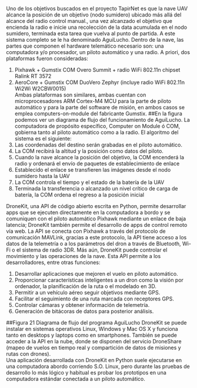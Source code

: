 Uno de los objetivos buscados en el proyecto TapirNet es que la nave UAV alcance la posición de un objetivo (nodo sumidero) ubicado más allá del alcance del radio control manual., una vez alcanzado el objetivo que encienda la radio e inicie una recolección de la data acumulada en el nodo sumidero, terminada esta tarea que vuelva al punto de partida. A este sistema completo se le ha denominado AguiLucho. 
Dentro de la nave, las partes que componen el hardware telemático necesario son: una computadora y/o procesador, un piloto automático y una radio. A priori, dos plataformas fueron consideradas: 
1.	Pixhawk + Gumstix COM Overo Summit + radio WiFi 802.11n chipset Ralink RT 3572 
2.	AeroCore + Gumstix COM DuoVero Zephyr (incluye radio WiFi 802.11n Wi2Wi W2CBW0015)  
Ambas plataformas son similares, ambas cuentan con microprocesadores ARM Cortex-M4 MCU para la parte de piloto automático y para la parte del software de misión, en ambos casos se emplea computers-on-module del fabricante Gumstix. 
##En la figura podemos ver un diagrama de flujo del funcionamiento de AguiLucho. La computadora de propósito específico, Computer on Module ó COM, gobierna tanto al piloto automático como a la radio. El algoritmo del sistema es el siguiente: 
1.	Las coordenadas del destino serán grabadas en el piloto automático.  
2.	La COM recibirá la altitud y la posición como datos del piloto. 
3.	Cuando la nave alcance la posición del objetivo, la COM encenderá la radio y ordenará el envío de paquetes de establecimiento de enlace 
4.	Establecido el enlace se transfieren las imágenes desde el nodo sumidero hasta la UAV 
5.	La COM controla el tiempo y el estado de la batería de la UAV 
6.	Terminada la transferencia o alcanzado un nivel crítico de carga de batería, la COM ordena el regreso a la posición inicial 
 

DroneKit, una API de código abierto escrita en Python, permite desarrollar apps que se ejecuten directamente en la computadora a bordo y se comuniquen con el piloto automático Pixhawk mediante un enlace de baja latencia; DroneKit también permite el desarrollo de apps de control remoto vía web. La API se conecta con Pixhawk a través del protocolo de comunicación MAVLink, gracias a este protocolo, la API tiene acceso a los datos de la telemetría o a los parámetros del dron a través de Bluetooth, Wi-Fi o el sistema de radio 3DR. Más aún, DroneKit puede controlar el movimiento y las operaciones de la nave. Esta API permite a los desarrolladores, entre otras funciones: 
1.	Desarrollar aplicaciones que mejoren el vuelo en piloto automático. 
2.	Proporcionar características inteligentes a un dron como la visión por ordenador, la planificación de la ruta o el modelado en 3D. 
3.	Permitir a un vehículo aéreo seguir objetivos mediante GPS. 
4.	Facilitar el seguimiento de una ruta marcada con receptores GPS. 
5.	Controlar cámaras y obtener información de telemetría. 
6.	Generación de bitácoras de datos para posterior análisis. 
  
##Figura 21 Diagrama de flujo del programa AguiLucho 
DroneKit se puede instalar en sistemas operativos Linux, Windows y Mac OS X y funciona tanto en desktops y laptops como en smartphones. También se puede acceder a la API en la nube, donde se disponen del servicio DroneShare (mapeo de vuelos en tiempo real y compartición de datos de misiones y rutas con drones).  
Una aplicación desarrollada con DroneKit en Python suele ejecutarse en una computadora abordo corriendo S.O. Linux, pero durante las pruebas de desarrollo lo más lógico y habitual es probar los prototipos en una computadora estándar conectada a un piloto automático. 
